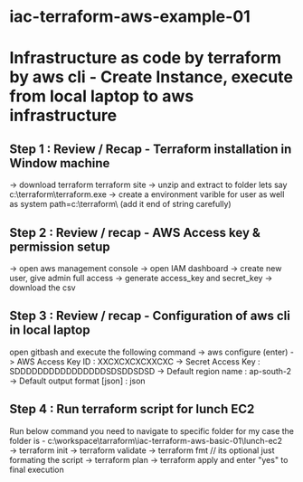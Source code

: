# iac-terraform-aws-example-01
Infrastructure as  code  by terraform by aws cli - Create  Instance,
execute from local laptop to aws infrastructure
===================================================================

Step 1 : Review / Recap -  Terraform installation in Window machine
---------------------------------------------------------------------
-> download terraform terraform site 
-> unzip and extract to folder lets say c:\terraform\terraform.exe
-> create a environment varible for user as well as system 
   path=c:\terraform\ (add it end of string carefully) 

Step 2 : Review / recap - AWS Access key & permission setup  
-----------------------------------------------------------------------
-> open aws management console 
-> open IAM dashboard
-> create new user, give admin full access 
-> generate access_key  and secret_key 
-> download the csv 

Step 3 : Review / recap - Configuration of aws cli in local laptop 
-----------------------------------------------------------------------
open gitbash and execute the following command 
-> aws configure   (enter)
-> AWS Access Key ID : XXCXCXCXCXXCXC
-> Secret Access Key : SDDDDDDDDDDDDDDDDSDSDDSDSD
-> Default region name : ap-south-2
-> Default output format [json] : json

Step 4 : Run terraform script for lunch EC2
-----------------------------------------------------------------------
Run below command you need to navigate to specific folder 
for my case the folder is -  c:\workspace\tarraform\iac-terraform-aws-basic-01\lunch-ec2\
-> terraform init 
-> terraform validate
-> terraform fmt  // its optional just formating the script 
-> terraform plan
-> terraform apply   and enter "yes" to final execution 


